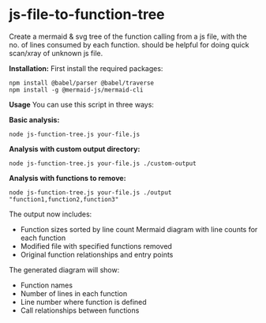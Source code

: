 # js-file-to-function-tree
Create a mermaid &amp; svg tree of the function calling from a js file, with the no. of lines consumed by each function. should be helpful for doing quick scan/xray of unknown js file.

**Installation:**
First install the required packages:

    npm install @babel/parser @babel/traverse
    npm install -g @mermaid-js/mermaid-cli

**Usage**
You can use this script in three ways:

**Basic analysis:**

    node js-function-tree.js your-file.js

**Analysis with custom output directory:**

	node js-function-tree.js your-file.js ./custom-output

**Analysis with functions to remove:**

	node js-function-tree.js your-file.js ./output "function1,function2,function3"

The output now includes:
 - Function sizes sorted by line count Mermaid diagram with line counts for each function
 - Modified file with specified functions removed
 - Original function relationships and entry points

The generated diagram will show:
 - Function names 
 - Number of lines in each function 
 - Line number where function is defined 
 - Call relationships between functions

